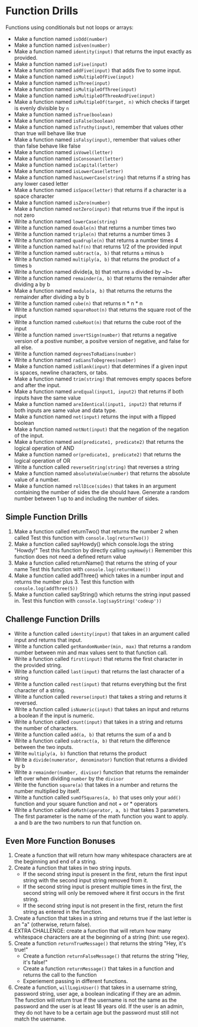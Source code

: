 # Function Drills
Functions using conditionals but not loops or arrays:
- Make a function named `isOdd(number)`
- Make a function named `isEven(number)`
- Make a function named `identity(input)` that returns the input exactly as
  provided.
- Make a function named `isFive(input)`
- Make a function named `addFive(input)` that adds five to some input.
- Make a function named `isMultipleOfFive(input)`
- Make a function named `isThree(input)`
- Make a function named `isMultipleOfThree(input)`
- Make a function named `isMultipleOfThreeAndFive(input)`
- Make a function named `isMultipleOf(target, n)` which checks if target is
  evenly divisible by `n`
- Make a function named `isTrue(boolean)`
- Make a function named `isFalse(boolean)`
- Make a function named `isTruthy(input)`, remember that values other than true
  will behave like true
- Make a function named `isFalsy(input)`, remember that values other than false
  behave like false
- Make a function named `isVowel(letter)`
- Make a function named `isConsonant(letter)`
- Make a function named `isCapital(letter)`
- Make a function named `isLowerCase(letter)`
- Make a function named `hasLowerCase(string)` that returns if a string has any
  lower cased letter
- Make a function named `isSpace(letter)` that returns if a character is a space
  character
- Make a function named `isZero(number)`
- Make a function named `notZero(input)` that returns true if the input is not
  zero
- Write a function named `lowerCase(string)`
- Write a function named `double(n)` that returns a number times two
- Write a function named `triple(n)` that returns a number times 3
- Write a function named `quadruple(n)` that returns a number times 4
- Write a function named `half(n)` that returns 1/2 of the provided input
- Write a function named `subtract(a, b)` that returns `a` minus `b`
- Write a function named `multiply(a, b)` that returns the product of `a` times
  `b`
- Write a function named divide(a, b) that returns `a` divided by ~b~
- Write a function named `remainder(a, b)` that returns the remainder after
  dividing a by b
- Make a function named `modulo(a, b)` that returns the returns the remainder
  after dividing a by b
- Write a function named `cube(n)` that returns n * n * n
- Write a function named `squareRoot(n)` that returns the square root of the
  input
- Write a function named `cubeRoot(n)` that returns the cube root of the input
- Write a function named `invertSign(number)` that returns a negative version of
  a postive number, a positve version of negative, and false for all else.
- Write a function named `degreesToRadians(number)`
- Write a function named `radiansToDegrees(number)`
- Make a function named `isBlank(input)` that determines if a given input is
  spaces, newline characters, or tabs.
- Make a function named `trim(string)` that removes empty spaces before and
  after the input.
- Make a function named `areEqual(input1, input2)` that returns if both inputs
  have the same value
- Make a function named `areIdentical(input1, input2)` that returns if both
  inputs are same value and data type.
- Make a function named `not(input)` returns the input with a flipped boolean
- Make a function named `notNot(input)` that the negation of the negation of the
  input.
- Make a function named `and(predicate1, predicate2)` that returns the logical
  operation of AND
- Make a function named `or(predicate1, predicate2)` that returns the logical
  operation of OR
- Write a function called `reverseString(string)` that reverses a string
- Make a function named `absoluteValue(number)` that returns the absolute value
  of a number.
- Make a function named `rollDice(sides)` that takes in an argument containing
  the number of sides the die should have. Generate a random number between 1 up
  to and including the number of sides.
## Simple Function Drills
1. Make a function called returnTwo() that returns the number 2 when called
   Test this function with `console.log(returnTwo())`
1. Make a function called sayHowdy() which console.logs the string "Howdy!"
   Test this function by directly calling `sayHowdy()`
   Remember this function does not need a defined return value
1. Make a function called returnName() that returns the string of your name
   Test this function with `console.log(returnName())`
1. Make a function called addThree() which takes in a number input and returns the number plus 3.
   Test this function with `console.log(addThree(5))`
1. Make a function called sayString() which returns the string input passed in.
   Test this function with `console.log(sayString('codeup'))`
## Challenge Function Drills
- Write a function called `identity(input)` that takes in an argument called
  input and returns that input.
- Write a function called `getRandomNumber(min, max)` that returns a random
  number between min and max values sent to that function call.
- Write a function called `first(input)` that returns the first character in the
  provided string.
- Write a function called `last(input)` that returns the last character of a
  string
- Write a function called `rest(input)` that returns everything but the first
  character of a string.
- Write a function called `reverse(input)` that takes a string and returns it
  reversed.
- Write a function called `isNumeric(input)` that takes an input and returns a
  boolean if the input is numeric.
- Write a function called `count(input)` that takes in a string and returns the
  number of characters.
- Write a function called `add(a, b)` that returns the sum of a and b
- Write a function called `subtract(a, b)` that return the difference between
  the two inputs.
- Write `multiply(a, b)` function that returns the product
- Write a `divide(numerator, denominator)` function that returns a divided by b
- Write a `remainder(number, divisor)` function that returns the remainder left
  over when dividing `number` by the `divisor`
- Write the function `square(a)` that takes in a number and returns the number
  multiplied by itself.
- Write a function called `sumOfSquares(a, b)` that uses only your `add()` function
  and your square function and not + or * operators
- Write a function called `doMath(operator, a, b)` that takes 3 parameters. The
  first parameter is the name of the math function you want to apply. a and b
  are the two numbers to run that function on.
## Even More Function Bonuses
1. Create a function that will return how many whitespace characters are at the
   beginning and end of a string.
1. Create a function that takes in two string inputs.
    - If the second string input is present in the first, return the first input
      string with the second input string removed from it.
    - If the second string input is present multiple times in the first, the
      second string will only be removed where it first occurs in the first
      string.
    - If the second string input is not present in the first, return the first
      string as entered in the function.
1. Create a function that takes in a string and returns true if the last letter
   is an "a" (otherwise, return false).
1. EXTRA CHALLENGE: create a function that will return how many whitespace
   characters are at the beginning of a string (hint: use regex).
1. Create a function `returnTrueMessage()` that returns the string "Hey, it's true!"
    - Create a function `returnFalseMessage()` that returns the string "Hey, it's false!"
    - Create a function `returnMessage()` that takes in a function and returns the call to the function
    - Experiement passing in different functions.
1. Create a function, `willLoginUser()` that takes in a username string,
   password string, user age, a boolean indicating if they are an admin.
   The function will return true if the username is not the same as the
   password and the user is at least 18 years old. If the user is an admin,
   they do not have to be a certain age but the password must still not match
   the username.